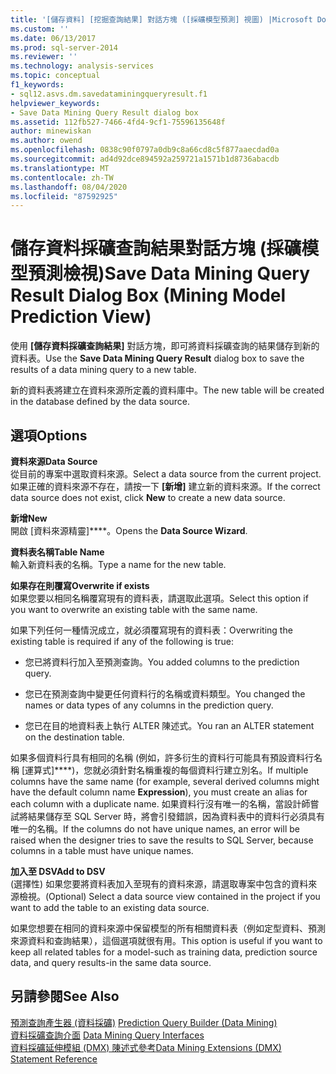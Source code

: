 ```yaml
---
title: '[儲存資料] [挖掘查詢結果] 對話方塊 ([採礦模型預測] 視圖) |Microsoft Docs'
ms.custom: ''
ms.date: 06/13/2017
ms.prod: sql-server-2014
ms.reviewer: ''
ms.technology: analysis-services
ms.topic: conceptual
f1_keywords:
- sql12.asvs.dm.savedataminingqueryresult.f1
helpviewer_keywords:
- Save Data Mining Query Result dialog box
ms.assetid: 112fb527-7466-4fd4-9cf1-75596135648f
author: minewiskan
ms.author: owend
ms.openlocfilehash: 0838c90f0797a0db9c8a66cd8c5f877aaecdad0a
ms.sourcegitcommit: ad4d92dce894592a259721a1571b1d8736abacdb
ms.translationtype: MT
ms.contentlocale: zh-TW
ms.lasthandoff: 08/04/2020
ms.locfileid: "87592925"
---
```

# <a name="save-data-mining-query-result-dialog-box-mining-model-prediction-view"></a><span data-ttu-id="9d189-102">儲存資料採礦查詢結果對話方塊 (採礦模型預測檢視)</span><span class="sxs-lookup"><span data-stu-id="9d189-102">Save Data Mining Query Result Dialog Box (Mining Model Prediction View)</span></span>
  <span data-ttu-id="9d189-103">使用 **[儲存資料採礦查詢結果]** 對話方塊，即可將資料採礦查詢的結果儲存到新的資料表。</span><span class="sxs-lookup"><span data-stu-id="9d189-103">Use the **Save Data Mining Query Result** dialog box to save the results of a data mining query to a new table.</span></span>  
  
 <span data-ttu-id="9d189-104">新的資料表將建立在資料來源所定義的資料庫中。</span><span class="sxs-lookup"><span data-stu-id="9d189-104">The new table will be created in the database defined by the data source.</span></span>  
  
## <a name="options"></a><span data-ttu-id="9d189-105">選項</span><span class="sxs-lookup"><span data-stu-id="9d189-105">Options</span></span>  
 <span data-ttu-id="9d189-106">**資料來源**</span><span class="sxs-lookup"><span data-stu-id="9d189-106">**Data Source**</span></span>  
 <span data-ttu-id="9d189-107">從目前的專案中選取資料來源。</span><span class="sxs-lookup"><span data-stu-id="9d189-107">Select a data source from the current project.</span></span> <span data-ttu-id="9d189-108">如果正確的資料來源不存在，請按一下 **[新增]** 建立新的資料來源。</span><span class="sxs-lookup"><span data-stu-id="9d189-108">If the correct data source does not exist, click **New** to create a new data source.</span></span>  
  
 <span data-ttu-id="9d189-109">**新增**</span><span class="sxs-lookup"><span data-stu-id="9d189-109">**New**</span></span>  
 <span data-ttu-id="9d189-110">開啟 [資料來源精靈]\*\*\*\*。</span><span class="sxs-lookup"><span data-stu-id="9d189-110">Opens the **Data Source Wizard**.</span></span>  
  
 <span data-ttu-id="9d189-111">**資料表名稱**</span><span class="sxs-lookup"><span data-stu-id="9d189-111">**Table Name**</span></span>  
 <span data-ttu-id="9d189-112">輸入新資料表的名稱。</span><span class="sxs-lookup"><span data-stu-id="9d189-112">Type a name for the new table.</span></span>  
  
 <span data-ttu-id="9d189-113">**如果存在則覆寫**</span><span class="sxs-lookup"><span data-stu-id="9d189-113">**Overwrite if exists**</span></span>  
 <span data-ttu-id="9d189-114">如果您要以相同名稱覆寫現有的資料表，請選取此選項。</span><span class="sxs-lookup"><span data-stu-id="9d189-114">Select this option if you want to overwrite an existing table with the same name.</span></span>  
  
 <span data-ttu-id="9d189-115">如果下列任何一種情況成立，就必須覆寫現有的資料表：</span><span class="sxs-lookup"><span data-stu-id="9d189-115">Overwriting the existing table is required if any of the following is true:</span></span>  
  
-   <span data-ttu-id="9d189-116">您已將資料行加入至預測查詢。</span><span class="sxs-lookup"><span data-stu-id="9d189-116">You added columns to the prediction query.</span></span>  
  
-   <span data-ttu-id="9d189-117">您已在預測查詢中變更任何資料行的名稱或資料類型。</span><span class="sxs-lookup"><span data-stu-id="9d189-117">You changed the names or data types of any columns in the prediction query.</span></span>  
  
-   <span data-ttu-id="9d189-118">您已在目的地資料表上執行 ALTER 陳述式。</span><span class="sxs-lookup"><span data-stu-id="9d189-118">You ran an ALTER statement on the destination table.</span></span>  
  
 <span data-ttu-id="9d189-119">如果多個資料行具有相同的名稱 (例如，許多衍生的資料行可能具有預設資料行名稱 [運算式]\*\*\*\*)，您就必須針對名稱重複的每個資料行建立別名。</span><span class="sxs-lookup"><span data-stu-id="9d189-119">If multiple columns have the same name (for example, several derived columns might have the default column name **Expression**), you must create an alias for each column with a duplicate name.</span></span> <span data-ttu-id="9d189-120">如果資料行沒有唯一的名稱，當設計師嘗試將結果儲存至 SQL Server 時，將會引發錯誤，因為資料表中的資料行必須具有唯一的名稱。</span><span class="sxs-lookup"><span data-stu-id="9d189-120">If the columns do not have unique names, an error will be raised when the designer tries to save the results to SQL Server, because columns in a table must have unique names.</span></span>  
  
 <span data-ttu-id="9d189-121">**加入至 DSV**</span><span class="sxs-lookup"><span data-stu-id="9d189-121">**Add to DSV**</span></span>  
 <span data-ttu-id="9d189-122">(選擇性) 如果您要將資料表加入至現有的資料來源，請選取專案中包含的資料來源檢視。</span><span class="sxs-lookup"><span data-stu-id="9d189-122">(Optional) Select a data source view contained in the project if you want to add the table to an existing data source.</span></span>  
  
 <span data-ttu-id="9d189-123">如果您想要在相同的資料來源中保留模型的所有相關資料表（例如定型資料、預測來源資料和查詢結果），這個選項就很有用。</span><span class="sxs-lookup"><span data-stu-id="9d189-123">This option is useful if you want to keep all related tables for a model-such as training data, prediction source data, and query results-in the same data source.</span></span>  
  
## <a name="see-also"></a><span data-ttu-id="9d189-124">另請參閱</span><span class="sxs-lookup"><span data-stu-id="9d189-124">See Also</span></span>  
 <span data-ttu-id="9d189-125">[預測查詢產生器 &#40;資料採礦&#41;](prediction-query-builder-data-mining.md) </span><span class="sxs-lookup"><span data-stu-id="9d189-125">[Prediction Query Builder &#40;Data Mining&#41;](prediction-query-builder-data-mining.md) </span></span>  
 <span data-ttu-id="9d189-126">[資料採礦查詢介面](data-mining/data-mining-query-tools.md) </span><span class="sxs-lookup"><span data-stu-id="9d189-126">[Data Mining Query Interfaces](data-mining/data-mining-query-tools.md) </span></span>  
 [<span data-ttu-id="9d189-127">資料採礦延伸模組 &#40;DMX&#41; 陳述式參考</span><span class="sxs-lookup"><span data-stu-id="9d189-127">Data Mining Extensions &#40;DMX&#41; Statement Reference</span></span>](/sql/dmx/data-mining-extensions-dmx-statements)  
  
  

